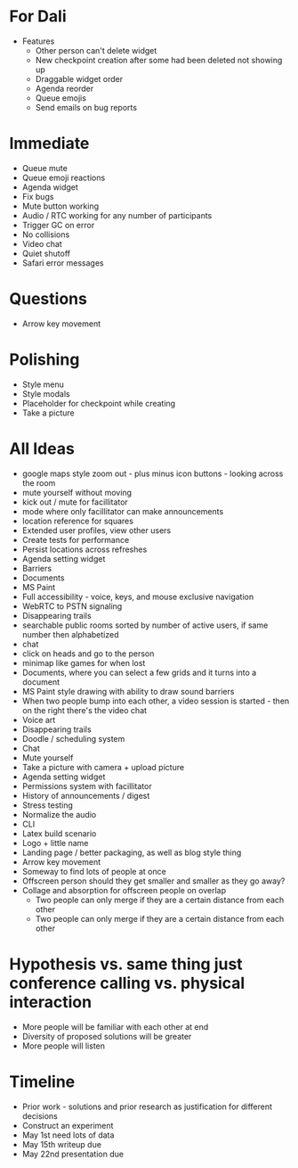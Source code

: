 # For Dali
* Features
  * Other person can't delete widget
  * New checkpoint creation after some had been deleted not showing up
  * Draggable widget order
  * Agenda reorder
  * Queue emojis
  * Send emails on bug reports

# Immediate
* Queue mute
* Queue emoji reactions
* Agenda widget
* Fix bugs
* Mute button working
* Audio / RTC working for any number of participants
* Trigger GC on error
* No collisions
* Video chat
* Quiet shutoff
* Safari error messages

# Questions

* Arrow key movement

# Polishing
* Style menu
* Style modals
* Placeholder for checkpoint while creating
* Take a picture

# All Ideas
* google maps style zoom out - plus minus icon buttons - looking across the room
* mute yourself without moving
* kick out / mute for facillitator
* mode where only facillitator can make announcements
* location reference for squares
* Extended user profiles, view other users
* Create tests for performance
* Persist locations across refreshes
* Agenda setting widget
* Barriers
* Documents
* MS Paint
* Full accessibility - voice, keys, and mouse exclusive navigation
* WebRTC to PSTN signaling
* Disappearing trails
* searchable public rooms sorted by number of active users, if same number then alphabetized
* chat
* click on heads and go to the person
* minimap like games for when lost
* Documents, where you can select a few grids and it turns into a document
* MS Paint style drawing with ability to draw sound barriers
* When two people bump into each other, a video session is started - then on the
  right there's the video chat
* Voice art
* Disappearing trails
* Doodle / scheduling system
* Chat
* Mute yourself
* Take a picture with camera + upload picture
* Agenda setting widget
* Permissions system with facillitator
* History of announcements / digest
* Stress testing
* Normalize the audio
* CLI
* Latex build scenario
* Logo + little name
* Landing page / better packaging, as well as blog style thing
* Arrow key movement
* Someway to find lots of people at once
* Offscreen person should they get smaller and smaller as they go away?
* Collage and absorption for offscreen people on overlap
  * Two people can only merge if they are a certain distance from each other
  * Two people can only merge if they are a certain distance from each other

# Hypothesis vs. same thing just conference calling vs. physical interaction
* More people will be familiar with each other at end
* Diversity of proposed solutions will be greater
* More people will listen

# Timeline
* Prior work - solutions and prior research as justification for different
    decisions
* Construct an experiment
* May 1st need lots of data
* May 15th writeup due
* May 22nd presentation due
